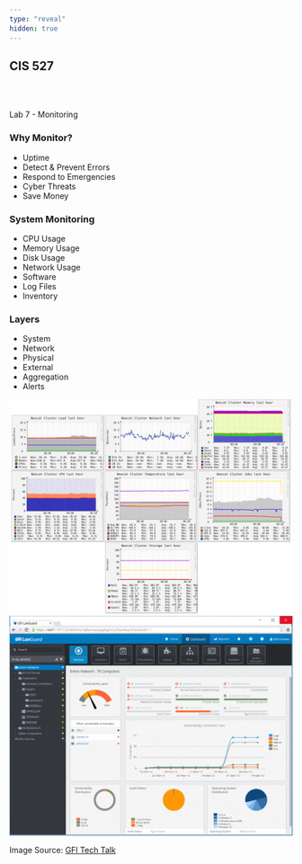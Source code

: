 ```yaml
---
type: "reveal"
hidden: true
---
```

<section>
	<h2>CIS 527</h2><br><br><p>Lab 7 - Monitoring</p>
</section>
<section>
	<h3>Why Monitor?</h3>
	<ul>
		<li>Uptime</li>
		<li>Detect & Prevent Errors</li>
		<li>Respond to Emergencies</li>
		<li>Cyber Threats</li>
		<li>Save Money</li>
	</ul>
</section>
<section>
	<h3>System Monitoring</h3>
	<ul>
		<li>CPU Usage</li>
		<li>Memory Usage</li>
		<li>Disk Usage</li>
		<li>Network Usage</li>
		<li>Software</li>
		<li>Log Files</li>
		<li>Inventory</li>
	</ul>
</section>
<section>
	<h3>Layers</h3>
	<ul>
		<li>System</li>
		<li>Network</li>
		<li>Physical</li>
		<li>External</li>
		<li>Aggregation</li>
		<li>Alerts</li>
	</ul>
</section>
<section>
	<img class="stretch plain" src="../../images/beocat.png">
</section>
<section>
	<img class="stretch plain" src="../../images/languard_gfi.png">
	<p class="imagecredit">Image Source: <a href="https://techtalk.gfi.com/the-top-20-free-network-monitoring-and-analysis-tools-for-sys-admins/">GFI Tech Talk</a></p>
</section>
